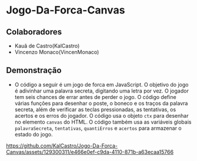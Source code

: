 # Jogo-Da-Forca-Canvas
## Colaboradores

- Kauã de Castro(KalCastro)
- Vincenzo Monaco(VincenMonaco)

## Demonstração
- O código a seguir é um jogo de forca em JavaScript. O objetivo do jogo é adivinhar uma palavra secreta, digitando uma letra por vez. O jogador tem seis chances de errar antes de perder o jogo. O código define várias funções para desenhar o poste, o boneco e os traços da palavra secreta, além de verificar as teclas pressionadas, as tentativas, os acertos e os erros do jogador. O código usa o objeto `ctx` para desenhar no elemento `canvas` do HTML. O código também usa as variáveis globais `palavraSecreta`, `tentativas`, `quantiErros` e `acertos` para armazenar o estado do jogo.

 


https://github.com/KalCastro/Jogo-Da-Forca-Canvas/assets/129300311/e466e0ef-c9da-4110-871b-a63ecaa15766

